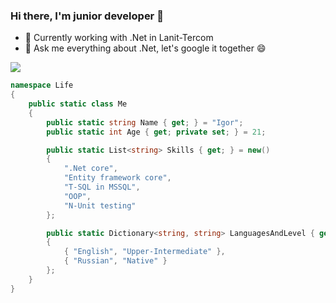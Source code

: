 ### Hi there, I'm junior developer 👋
- 🔭 Currently working with .Net in Lanit-Tercom
- 💬 Ask me everything about .Net, let's google it together 😄

<a href="https://github.com/anuraghazra/github-readme-stats">
  <img align="center" src="https://github-readme-stats.vercel.app/api/top-langs/?username=tiove&langs_count=7" />
</a>

```C#
namespace Life
{
    public static class Me
    {
        public static string Name { get; } = "Igor";
        public static int Age { get; private set; } = 21;

        public static List<string> Skills { get; } = new()
        {
            ".Net core",
            "Entity framework core",
            "T-SQL in MSSQL",
            "OOP",
            "N-Unit testing"
        };

        public static Dictionary<string, string> LanguagesAndLevel { get; } = new()
        {
            { "English", "Upper-Intermediate" },
            { "Russian", "Native" }
        };
    }
}
```
